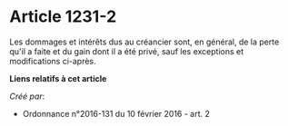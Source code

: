 # Article 1231-2

Les dommages et intérêts dus au créancier sont, en général, de la perte qu'il a faite et du gain dont il a été privé, sauf
les exceptions et modifications ci-après.

**Liens relatifs à cet article**

_Créé par_:

  - Ordonnance n°2016-131 du 10 février 2016 - art. 2
